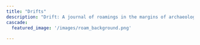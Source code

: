 ```yaml
---
title: "Drifts"
description: "Drift: A journal of roamings in the margins of archaeology"
cascade:
  featured_image: '/images/roam_background.png'
 
---
```



